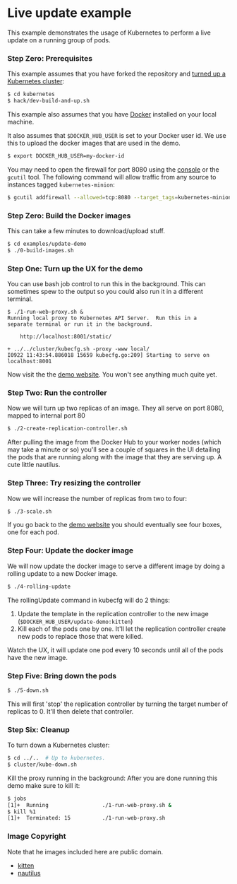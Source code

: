 <!--
Copyright 2014 Google Inc. All rights reserved.

Licensed under the Apache License, Version 2.0 (the "License");
you may not use this file except in compliance with the License.
You may obtain a copy of the License at

    http://www.apache.org/licenses/LICENSE-2.0

Unless required by applicable law or agreed to in writing, software
distributed under the License is distributed on an "AS IS" BASIS,
WITHOUT WARRANTIES OR CONDITIONS OF ANY KIND, either express or implied.
See the License for the specific language governing permissions and
limitations under the License.

-->
# Live update example
This example demonstrates the usage of Kubernetes to perform a live update on a running group of pods.

### Step Zero: Prerequisites

This example assumes that you have forked the repository and [turned up a Kubernetes cluster](https://github.com/GoogleCloudPlatform/kubernetes-new#contents):

```bash
$ cd kubernetes
$ hack/dev-build-and-up.sh
```

This example also assumes that you have [Docker](http://docker.io) installed on your local machine.

It also assumes that `$DOCKER_HUB_USER` is set to your Docker user id.  We use this to upload the docker images that are used in the demo.
```bash
$ export DOCKER_HUB_USER=my-docker-id
```

You may need to open the firewall for port 8080 using the [console][cloud-console] or the `gcutil` tool. The following command will allow traffic from any source to instances tagged `kubernetes-minion`:

```bash
$ gcutil addfirewall --allowed=tcp:8080 --target_tags=kubernetes-minion kubernetes-minion-8080
```

### Step Zero: Build the Docker images

This can take a few minutes to download/upload stuff.

```bash
$ cd examples/update-demo
$ ./0-build-images.sh
```

### Step One: Turn up the UX for the demo

You can use bash job control to run this in the background.  This can sometimes spew to the output so you could also run it in a different terminal.

```
$ ./1-run-web-proxy.sh &
Running local proxy to Kubernetes API Server.  Run this in a
separate terminal or run it in the background.

    http://localhost:8001/static/

+ ../../cluster/kubecfg.sh -proxy -www local/
I0922 11:43:54.886018 15659 kubecfg.go:209] Starting to serve on localhost:8001
```

Now visit the the [demo website](http://localhost:8001/static).  You won't see anything much quite yet.

### Step Two: Run the controller
Now we will turn up two replicas of an image.  They all serve on port 8080, mapped to internal port 80

```bash
$ ./2-create-replication-controller.sh
```

After pulling the image from the Docker Hub to your worker nodes (which may take a minute or so) you'll see a couple of squares in the UI detailing the pods that are running along with the image that they are serving up.  A cute little nautilus.

### Step Three: Try resizing the controller

Now we will increase the number of replicas from two to four:

```bash
$ ./3-scale.sh
```

If you go back to the [demo website](http://localhost:8001/static/index.html) you should eventually see four boxes, one for each pod.

### Step Four: Update the docker image
We will now update the docker image to serve a different image by doing a rolling update to a new Docker image.

```bash
$ ./4-rolling-update
```
The rollingUpdate command in kubecfg will do 2 things:

1. Update the template in the replication controller to the new image (`$DOCKER_HUB_USER/update-demo:kitten`)
2. Kill each of the pods one by one.  It'll let the replication controller create new pods to replace those that were killed.

Watch the UX, it will update one pod every 10 seconds until all of the pods have the new image.

### Step Five: Bring down the pods

```bash
$ ./5-down.sh
```

This will first 'stop' the replication controller by turning the target number of replicas to 0.  It'll then delete that controller.

[cloud-console]: https://console.developer.google.com

### Step Six: Cleanup

To turn down a Kubernetes cluster:

```bash
$ cd ../..  # Up to kubernetes.
$ cluster/kube-down.sh
```

Kill the proxy running in the background:
After you are done running this demo make sure to kill it:

```bash
$ jobs
[1]+  Running                 ./1-run-web-proxy.sh &
$ kill %1
[1]+  Terminated: 15          ./1-run-web-proxy.sh
```


### Image Copyright

Note that he images included here are public domain.

* [kitten](http://commons.wikimedia.org/wiki/File:Kitten-stare.jpg)
* [nautilus](http://commons.wikimedia.org/wiki/File:Nautilus_pompilius.jpg)
